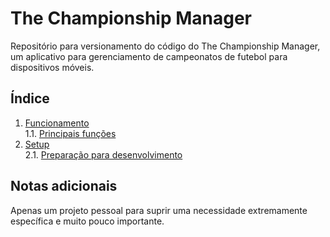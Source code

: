 # The Championship Manager
Repositório para versionamento do código do The Championship Manager, um aplicativo para gerenciamento de campeonatos de futebol para dispositivos móveis.

## Índice
1. [Funcionamento](./docs/funcionamento/)  
    1.1. [Principais funções](./docs/funcionamento/principais_funcoes.md)  
2. [Setup](./docs/setup/)  
    2.1. [Preparação para desenvolvimento](./docs/setup/preparacao.md)  

## Notas adicionais
Apenas um projeto pessoal para suprir uma necessidade extremamente específica e muito pouco importante.